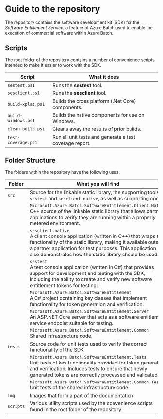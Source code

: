 # Guide to the repository

The repository contains the software development kit (SDK) for the *Software Entitlement Service*, a feature of Azure Batch used to enable the execution of commercial software within Azure Batch.

## Scripts

The root folder of the repository contains a number of convenience scripts intended to make it easier to work with the SDK.

| Script              | What it does                                            |
| ------------------- | ------------------------------------------------------- |
| `sestest.ps1`       | Runs the **sestest** tool.                              |
| `sesclient.ps1`     | Runs the **sesclient** tool.                            |
| `build-xplat.ps1`   | Builds the cross platform (.Net Core) components.       |
| `build-windows.ps1` | Builds the native components for use on Windows.        |
| `clean-build.ps1`   | Cleans away the results of prior builds.                |
| `test-coverage.ps1` | Run all unit tests and generate a test coverage report. |

## Folder Structure

The folders within the repository have the following uses.

| Folder    | What you will find                                                                                                                                                                                                                                                                                               |
| --------- | ---------------------------------------------------------------------------------------------------------------------------------------------------------------------------------------------------------------------------------------------------------------------------------------------------------------- |
| `src`     | Source for the linkable static library, the supporting tools `sestest` and `sesclient.native`, as well as supporting code.                                                                                                                                                                                       |
|           | `Microsoft.Azure.Batch.SoftwareEntitlement.Client.Native` <br/> C++ source of the linkable static library that allows partner applications to verify they are running within a properly metered environment.                                                                                                     |
|           | `sesclient.native` <br/> A client console application (written in C++) that wraps the functionality of the static library, making it available outside a partner application for test purposes. This application also demonstrates how the static library should be used. |
|           | `sestest` <br/> A test console application (written in C#) that provides support for development and testing with the SDK, including the ability to create and verify new software entitlement tokens for testing.                                               |
|           | `Microsoft.Azure.Batch.SoftwareEntitlement` <br/> A C# project containing key classes that implement functionality for token generation and verification.                                                                                                                                          |
|           | `Microsoft.Azure.Batch.SoftwareEntitlement.Server` <br/> An ASP.NET Core server that acts as a software entitlement service endpoint suitable for testing.                                                                                                                                                       |
|           | `Microsoft.Azure.Batch.SoftwareEntitlement.Common` <br/> Shared infrastructure code.                                                                                                                                                                                                                             |
| `tests`   | Source code for unit tests used to verify the correct functionality of the SDK                                                                                                                                                                                                                                   |
|           | `Microsoft.Azure.Batch.SoftwareEntitlement.Tests` <br/> Unit tests of key functionality provided for token generation and verification. Includes tests to ensure that newly generated tokens are correctly processed and validated.                                                                              |
|           | `Microsoft.Azure.Batch.SoftwareEntitlement.Common.Tests` <br/> Unit tests of the shared infrastructure code.                                                                                                                                                                                                     |
| `img`     | Images that form a part of the documentation                                                                                                                                                                                                                                                                     |
| `scripts` | Various utility scripts used by the convenience scripts found in the root folder of the repository.                                                                                                                                                                                                              |

